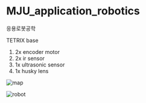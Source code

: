 # MJU_application_robotics
응용로봇공학


TETRIX base
1. 2x encoder motor
2. 2x ir sensor
3. 1x ultrasonic sensor
4. 1x husky lens

![map](https://user-images.githubusercontent.com/24962064/165251489-2a8bdb1f-e648-4f5d-a885-6e9a5c4b629e.png)

![robot](https://user-images.githubusercontent.com/24962064/165251336-0bda22e8-2345-4740-b338-d6ee66c20f3e.jpg)
